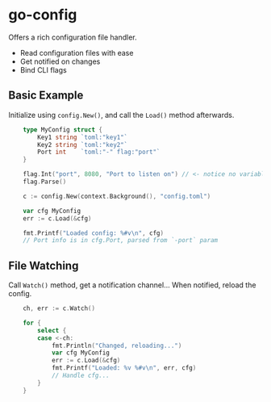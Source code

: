 # go-config

Offers a rich configuration file handler.

- Read configuration files with ease
- Get notified on changes
- Bind CLI flags

## Basic Example

Initialize using `config.New()`, and call the `Load()` method afterwards.

```go
    type MyConfig struct {
        Key1 string `toml:"key1"`
        Key2 string `toml:"key2"`
        Port int    `toml:"-" flag:"port"`
    }

    flag.Int("port", 8080, "Port to listen on") // <- notice no variable
    flag.Parse()

    c := config.New(context.Background(), "config.toml")

    var cfg MyConfig
    err := c.Load(&cfg)

    fmt.Printf("Loaded config: %#v\n", cfg)
    // Port info is in cfg.Port, parsed from `-port` param
```

## File Watching

Call `Watch()` method, get a notification channel... When notified, reload the config.

```go
    ch, err := c.Watch()

    for {
        select {
        case <-ch:
            fmt.Println("Changed, reloading...")
            var cfg MyConfig
            err := c.Load(&cfg)
            fmt.Printf("Loaded: %v %#v\n", err, cfg)
            // Handle cfg...
        }
    }
```
